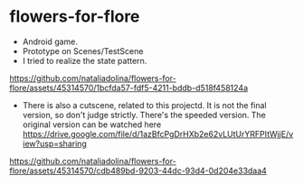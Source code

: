 # flowers-for-flore
* Android game. 
* Prototype on Scenes/TestScene
* I tried to realize the state pattern.


https://github.com/nataliadolina/flowers-for-flore/assets/45314570/1bcfda57-fdf5-4211-bddb-d518f458124a

* There is also a cutscene, related to this projectd. It is not the final version, so don't judge strictly. There's the speeded version. The original version can be watched here https://drive.google.com/file/d/1azBfcPgDrHXb2e62vLUtUrYRFPItWjjE/view?usp=sharing


https://github.com/nataliadolina/flowers-for-flore/assets/45314570/cdb489bd-9203-44dc-93d4-0d204e33daa4
